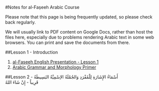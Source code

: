 [template: notes]:/
[title: Notes, Texts, and Audio for The Essentials Course]:/

#Notes for al-Faṣeeh Arabic Course

Please note that this page is being frequently updated, so please check back regularly. 

We will usually link to PDF content on Google Docs, rather than host the files here, especially due to problems rendering Arabic text in some web browsers. You can print and save the documents from there.

##Lesson 1 - Introduction

1. [al-Faseeh English Presentation - Lesson 1](https://drive.google.com/file/d/0Bzm5CIFEd6r6ZkZrM2xVYUpMTXM/view?usp=sharing)
2. [Arabic Grammar and Morphology Primer](https://drive.google.com/file/d/0Bzm5CIFEd6r6U0lqN0VfaWVRRmM/view?usp=sharing)

##Lesson 2 - أَسْمَاءُ الإِشَارَةِ لِلْمُفْرَدِ وَالجُمْلَةُ الاِسْمِيَّةُ البَسِيطَةُ  
قَرِيباً - إِنْ شَاءَ اللهُ
